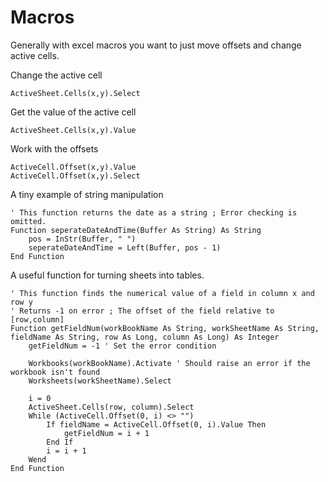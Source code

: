 # Macros
Generally with excel macros you want to just move offsets and change active cells.


Change the active cell
```vba
ActiveSheet.Cells(x,y).Select
```

Get the value of the active cell
```vba
ActiveSheet.Cells(x,y).Value
```

Work with the offsets
```vba
ActiveCell.Offset(x,y).Value
ActiveCell.Offset(x,y).Select
```

A tiny example of string manipulation
```vba
' This function returns the date as a string ; Error checking is omitted.
Function seperateDateAndTime(Buffer As String) As String
    pos = InStr(Buffer, " ")
    seperateDateAndTime = Left(Buffer, pos - 1)
End Function
```

A useful function for turning sheets into tables.
```vba
' This function finds the numerical value of a field in column x and row y
' Returns -1 on error ; The offset of the field relative to [row,column]
Function getFieldNum(workBookName As String, workSheetName As String, fieldName As String, row As Long, column As Long) As Integer
    getFieldNum = -1 ' Set the error condition
    
    Workbooks(workBookName).Activate ' Should raise an error if the workbook isn't found
    Worksheets(workSheetName).Select
    
    i = 0
    ActiveSheet.Cells(row, column).Select
    While (ActiveCell.Offset(0, i) <> "")
        If fieldName = ActiveCell.Offset(0, i).Value Then
            getFieldNum = i + 1
        End If
        i = i + 1
    Wend
End Function
```



